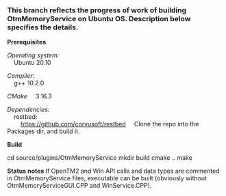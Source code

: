 ### This branch reflects the progress of work of building OtmMemoryService on Ubuntu OS. Description below specifies the details.

**Prerequisites**

*Operating system:*  
&nbsp;&nbsp;&nbsp;&nbsp;Ubuntu 20.10

*Compiler:*  
&nbsp;&nbsp;&nbsp;&nbsp;g++ 10.2.0

*CMake*
&nbsp;&nbsp;&nbsp;&nbsp;3.16.3

*Dependencies:*  
&nbsp;&nbsp;&nbsp;&nbsp;restbed:  
&nbsp;&nbsp;&nbsp;&nbsp;&nbsp;&nbsp;&nbsp;&nbsp;https://github.com/corvusoft/restbed 
&nbsp;&nbsp;&nbsp;&nbsp;Clone the repo into the Packages dir, and build it.

**Build**

cd source/plugins/OtmMemoryService
mkdir build
cmake ..
make

**Status notes**
If OpenTM2 and Win API calls and data types are commented in OtmMemoryService files, executable can be built (obviously without OtmMemoryServiceGUI.CPP and WinService.CPP). 
